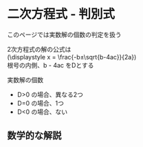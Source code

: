 # 二次方程式 - 判別式

このページでは実数解の個数の判定を扱う  
  
2次方程式の解の公式は  
\(\displaystyle x = \frac{-b±\sqrt{b-4ac}}{2a}\)  
根号の内側、b - 4ac をDとする  
  
実数解の個数  
- D>0 の場合、異なる2つ  
- D=0 の場合、1つ  
- D<0 の場合、ない  

## 数学的な解説

